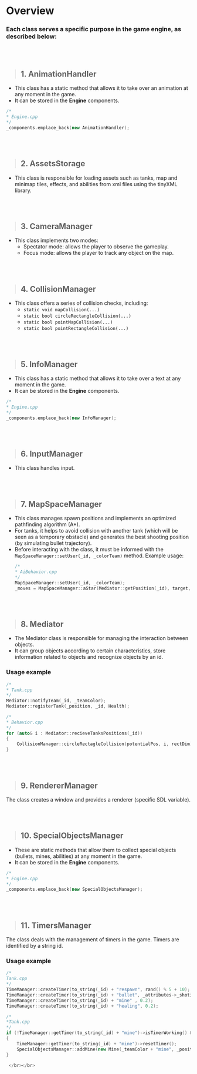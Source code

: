 # Overview

### Each class serves a specific purpose in the game engine, as described below:
 </br></br>
> ## 1. AnimationHandler
- This class has a static method that allows it to take over an animation at any moment in the game.
- It can be stored in the **Engine** components.

```cpp
/*
* Engine.cpp
*/
_components.emplace_back(new AnimationHandler);
```

 </br></br>

> ## 2. AssetsStorage
- This class is responsible for loading assets such as tanks, map and minimap tiles, effects, and abilities from xml files using the tinyXML library.

 </br></br>
 
> ## 3. CameraManager
- This class implements two modes:
  - Spectator mode: allows the player to observe the gameplay.
  - Focus mode: allows the player to track any object on the map.

 </br></br>

> ## 4. CollisionManager
- This class offers a series of collision checks, including:
  - `static void mapCollision(...)`
  - `static bool circleRectangleCollision(...)`
  - `static bool pointMapCollision(...)`
  - `static bool pointRectangleCollision(...)`

 </br></br>

> ## 5. InfoManager
- This class has a static method that allows it to take over a text at any moment in the game.
- It can be stored in the **Engine** components.
```cpp
/*
* Engine.cpp
*/
_components.emplace_back(new InfoManager);
```

 </br></br>

> ## 6. InputManager
- This class handles input.

 </br></br>

> ## 7. MapSpaceManager
- This class manages spawn positions and implements an optimized pathfinding algorithm (A*).
- For tanks, it helps to avoid collision with another tank (which will be seen as a temporary obstacle) and generates the best shooting position (by simulating bullet trajectory).
- Before interacting with the class, it must be informed with the `MapSpaceManager::setUser(_id, _colorTeam)` method. Example usage:
  ```cpp
  /*
  * AiBehavior.cpp
  */
  MapSpaceManager::setUser(_id, _colorTeam);
  _moves = MapSpaceManager::aStar(Mediator::getPosition(_id), target, _isHealing);
  ```

 </br></br>

> ## 8. Mediator

- The Mediator class is responsible for managing the interaction between objects. 
- It can group objects according to certain characteristics, store information related to objects and recognize objects by an id.

### Usage example

```cpp
/*
* Tank.cpp
*/
Mediator::notifyTeam(_id, _teamColor);
Mediator::registerTank(_position, _id, Health);

/*
* Behavior.cpp
*/
for (auto& i : Mediator::recieveTanksPositions(_id))
{
    CollisionManager::circleRectagleCollision(potentialPos, i, rectDim);
}
```

 </br></br>

> ## 9. RendererManager

The class creates a window and provides a renderer (specific SDL variable).

 </br></br>
 
> ## 10. SpecialObjectsManager

- These are static methods that allow them to collect special objects (bullets, mines, abilities) at any moment in the game.
- It can be stored in the **Engine** components.

```cpp
/*
* Engine.cpp
*/
_components.emplace_back(new SpecialObjectsManager);
```

 </br></br>

> ## 11. TimersManager

The class deals with the management of timers in the game. Timers are identified by a string id.

### Usage example
```cpp
/*
Tank.cpp
*/
TimeManager::createTimer(to_string(_id) + "respawn", rand() % 5 + 10);
TimeManager::createTimer(to_string(_id) + "bullet", _attributes->_shotingTime);
TimeManager::createTimer(to_string(_id) + "mine" , 0.2);
TimeManager::createTimer(to_string(_id) + "healing", 0.2);

/*
*Tank.cpp
*/
if (!TimeManager::getTimer(to_string(_id) + "mine")->isTimerWorking() &&_behavior->isLaunchingMine() && ...)
{
	TimeManager::getTimer(to_string(_id) + "mine")->resetTimer();
	SpecialObjectsManager::addMine(new Mine(_teamColor + "mine", _position + AssetsStorage::_tileDim, _id));
}

 </br></br>
